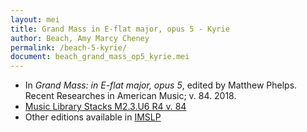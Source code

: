 ```yaml
---
layout: mei
title: Grand Mass in E-flat major, opus 5 - Kyrie
author: Beach, Amy Marcy Cheney
permalink: /beach-5-kyrie/
document: beach_grand_mass_op5_kyrie.mei
---
```


- In *Grand Mass: in E-flat major, opus 5*, edited by Matthew Phelps. Recent Researches in American Music; v. 84. 2018.
- <a href="https://tufts-primo.hosted.exlibrisgroup.com/permalink/f/14dinuo/01TUN_ALMA21190686410003851" target="_blank">Music Library Stacks M2.3.U6 R4 v. 84</a>
- Other editions available in <a href="https://imslp.org/wiki/Mass_in_E-flat_major%2C_Op.5_(Beach%2C_Amy_Marcy)" target="_blank">IMSLP</a>
